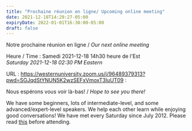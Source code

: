 ```yaml
---
title: "Prochaine réunion en ligne/ Upcoming online meeting"
date: 2021-12-18T14:29:27-05:00
expiryDate: 2022-01-01T16:30:00-05:00
draft: false
---
```


Notre prochaine réunion en ligne / _Our next online meeting_

Heure / Time
: Samedi 2021-12-18 14h30 heure de l'Est  
  _Saturday 2021-12-18 02:30 PM Eastern_

URL
: https://westernuniversity.zoom.us/j/96489379313?pwd=SGJqdStYNUN5K2wzSEFxVmoxT3luUT09
: 


<!--more-->

Nous espérons vous voir là-bas! / _Hope to see you there!_

We have some beginners, lots of intermediate-level, and some advanced/expert-level speakers. We help each other learn while enjoying good conversations! We have met every Saturday since July 2012. Please read [this](/about/) before attending.
